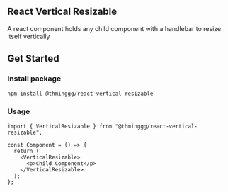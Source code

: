 ## React Vertical Resizable

A react component holds any child component with a handlebar to resize itself vertically

## Get Started

### Install package

```sh
npm install @thminggg/react-vertical-resizable
```

### Usage

```tsx
import { VerticalResizable } from "@thminggg/react-vertical-resizable";

const Component = () => {
  return (
    <VerticalResizable>
      <p>Child Component</p>
    </VerticalResizable>
  );
};
```
